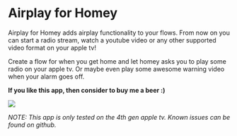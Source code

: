 # Airplay for Homey

Airplay for Homey adds airplay functionality to your flows. From now on you can start a radio stream, watch a youtube video or any other supported video format on your apple tv!

Create a flow for when you get home and let homey asks you to play some radio on your apple tv. Or maybe even play some awesome warning video when your alarm goes off.

**If you like this app, then consider to buy me a beer :)**

[![](https://www.paypalobjects.com/en_US/i/btn/btn_donateCC_LG.gif)](https://www.paypal.com/cgi-bin/webscr?cmd=_s-xclick&hosted_button_id=TAZANTFTCH3DJ)

_NOTE: This app is only tested on the 4th gen apple tv. Known issues can be found on github._
